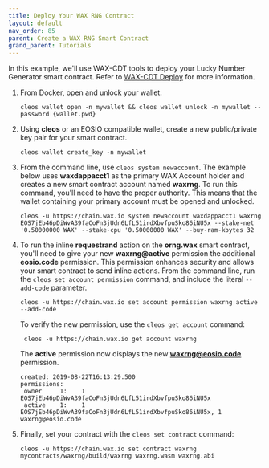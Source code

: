 ```yaml
---
title: Deploy Your WAX RNG Contract
layout: default
nav_order: 85
parent: Create a WAX RNG Smart Contract
grand_parent: Tutorials
---
```


In this example, we'll use WAX-CDT tools to deploy your Lucky Number Generator smart contract. Refer to [WAX-CDT Deploy](/docs/es/deploy_source) for more information.

1. From Docker, open and unlock your wallet.

    ```shell
    cleos wallet open -n mywallet && cleos wallet unlock -n mywallet --password {wallet.pwd}
    ```

2. Using **cleos** or an EOSIO compatible wallet, create a new public/private key pair for your smart contract.

    ```shell
    cleos wallet create_key -n mywallet
    ```

3. From the command line, use `cleos system newaccount`. The example below uses **waxdappacct1** as the primary WAX Account holder and creates a new smart contract account named **waxrng**. To run this command, you'll need to have the proper authority. This means that the wallet containing your primary account must be opened and unlocked.

    ```shell
    cleos -u https://chain.wax.io system newaccount waxdappacct1 waxrng EOS7jEb46pDiWvA39faCoFn3jUdn6LfL51irdXbvfpuSko86iNU5x --stake-net '0.50000000 WAX' --stake-cpu '0.50000000 WAX' --buy-ram-kbytes 32
    ```

4. To run the inline **requestrand** action on the **orng.wax** smart contract, you'll need to give your new **waxrng@active** permission the additional **eosio.code** permission. This permission enhances security and allows your smart contract to send inline actions. From the command line, run the `cleos set account permission` command, and include the literal `--add-code` parameter.

    ```shell
    cleos -u https://chain.wax.io set account permission waxrng active --add-code
    ```

    To verify the new permission, use the `cleos get account` command:

    ```shell
     cleos -u https://chain.wax.io get account waxrng
    ```

    The **active** permission now displays the new **waxrng@eosio.code** permission.

    ```shell
    created: 2019-08-22T16:13:29.500
    permissions:
     owner     1:    1 EOS7jEb46pDiWvA39faCoFn3jUdn6LfL51irdXbvfpuSko86iNU5x
     active    1:    1 EOS7jEb46pDiWvA39faCoFn3jUdn6LfL51irdXbvfpuSko86iNU5x, 1 waxrng@eosio.code
    ```

5. Finally, set your contract with the `cleos set contract` command:

    ```shell
    cleos -u https://chain.wax.io set contract waxrng mycontracts/waxrng/build/waxrng waxrng.wasm waxrng.abi
    ```
